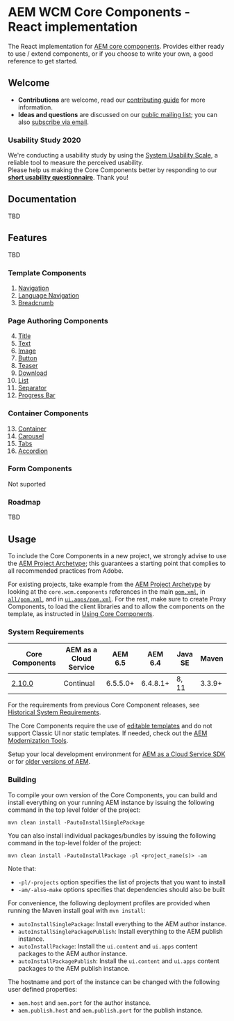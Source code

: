 # AEM WCM Core Components - React implementation

The React implementation for [AEM core components](https://github.com/adobe/aem-core-wcm-components). 
Provides either ready to use / extend components, or if you choose to write your own, a good reference to get started.

## Welcome

* **Contributions** are welcome, read our [contributing guide](CONTRIBUTING.md) for more information.
* **Ideas and questions** are discussed on our [public mailing list](https://groups.google.com/forum/#!forum/aem-core-components-dev); you can also [subscribe via email](mailto:aem-core-components-dev+subscribe@googlegroups.com).

### Usability Study 2020

We're conducting a usability study by using the [System Usability Scale](https://measuringu.com/sus/), a reliable tool to measure the perceived usability.  
Please help us making the Core Components better by responding to our **[short usability questionnaire](https://s2.userzoom.com/m/MSBDNTc1MlMxMDk1)**. Thank you!

## Documentation

TBD

## Features

TBD

### Template Components

1. [Navigation](content/src/content/jcr_root/apps/core/wcm/components/navigation/v1/navigation)
2. [Language Navigation](content/src/content/jcr_root/apps/core/wcm/components/languagenavigation/v1/languagenavigation)
3. [Breadcrumb](content/src/content/jcr_root/apps/core/wcm/components/breadcrumb/v2/breadcrumb)

### Page Authoring Components

4. [Title](content/src/content/jcr_root/apps/core/wcm/components/title/v2/title)
5. [Text](content/src/content/jcr_root/apps/core/wcm/components/text/v2/text)
6. [Image](content/src/content/jcr_root/apps/core/wcm/components/image/v2/image)
7. [Button](content/src/content/jcr_root/apps/core/wcm/components/button/v1/button)
8. [Teaser](content/src/content/jcr_root/apps/core/wcm/components/teaser/v1/teaser)
9. [Download](content/src/content/jcr_root/apps/core/wcm/components/download/v1/download)
10. [List](content/src/content/jcr_root/apps/core/wcm/components/list/v2/list)
11. [Separator](content/src/content/jcr_root/apps/core/wcm/components/separator/v1/separator)
12. [Progress Bar](content/src/content/jcr_root/apps/core/wcm/components/progressbar/v1/progressbar)

### Container Components

13. [Container](content/src/content/jcr_root/apps/core/wcm/components/container/v1/container)
14. [Carousel](content/src/content/jcr_root/apps/core/wcm/components/carousel/v1/carousel)
15. [Tabs](content/src/content/jcr_root/apps/core/wcm/components/tabs/v1/tabs)
16. [Accordion](content/src/content/jcr_root/apps/core/wcm/components/accordion/v1/accordion)

### Form Components

Not suported

### Roadmap

TBD

## Usage

To include the Core Components in a new project, we strongly advise to use the [AEM Project Archetype](https://github.com/adobe/aem-project-archetype); this guarantees a starting point that complies to all recommended practices from Adobe.

For existing projects, take example from the [AEM Project Archetype](https://github.com/adobe/aem-project-archetype) by looking at the `core.wcm.components` references in the main [`pom.xml`](https://github.com/adobe/aem-project-archetype/blob/master/src/main/archetype/pom.xml), in [`all/pom.xml`](https://github.com/adobe/aem-project-archetype/blob/master/src/main/archetype/all/pom.xml), and in [`ui.apps/pom.xml`](https://github.com/adobe/aem-project-archetype/blob/master/src/main/archetype/ui.apps/pom.xml). For the rest, make sure to create Proxy Components, to load the client libraries and to allow the components on the template, as instructed in [Using Core Components](https://docs.adobe.com/content/help/en/experience-manager-core-components/using/get-started/using.html).

### System Requirements

Core Components | AEM as a Cloud Service | AEM 6.5 | AEM 6.4 | Java SE | Maven
----------------|------------------------|---------|---------|---------|---------
[2.10.0](https://github.com/adobe/aem-core-wcm-components/releases/tag/core.wcm.components.reactor-2.10.0) | Continual | 6.5.5.0+ | 6.4.8.1+ | 8, 11 | 3.3.9+

For the requirements from previous Core Component releases, see [Historical System Requirements](VERSIONS.md).

The Core Components require the use of [editable templates](https://docs.adobe.com/content/help/en/experience-manager-learn/sites/page-authoring/template-editor-feature-video-use.html) and do not support Classic UI nor static templates. If needed, check out the [AEM Modernization Tools](https://opensource.adobe.com/aem-modernize-tools/pages/tools.html).

Setup your local development environment for [AEM as a Cloud Service SDK](https://docs.adobe.com/content/help/en/experience-manager-learn/cloud-service/local-development-environment-set-up/overview.html) or for [older versions of AEM](https://docs.adobe.com/content/help/en/experience-manager-learn/foundation/development/set-up-a-local-aem-development-environment.html).

### Building

To compile your own version of the Core Components, you can build and install everything on your running AEM instance by issuing the following command in the top level folder of the project:

    mvn clean install -PautoInstallSinglePackage

You can also install individual packages/bundles by issuing the following command in the top-level folder of the project:

    mvn clean install -PautoInstallPackage -pl <project_name(s)> -am

Note that:
* `-pl/-projects` option specifies the list of projects that you want to install
* `-am/-also-make` options specifies that dependencies should also be built

For convenience, the following deployment profiles are provided when running the Maven install goal with `mvn install`:
* `autoInstallSinglePackage`: Install everything to the AEM author instance.
* `autoInstallSinglePackagePublish`: Install everything to the AEM publish instance.
* `autoInstallPackage`: Install the `ui.content` and `ui.apps` content packages to the AEM author instance.
* `autoInstallPackagePublish`: Install the `ui.content` and `ui.apps` content packages to the  AEM publish instance.

The hostname and port of the instance can be changed with the following user defined properties:
* `aem.host` and `aem.port` for the author instance.
* `aem.publish.host` and `aem.publish.port` for the publish instance.
